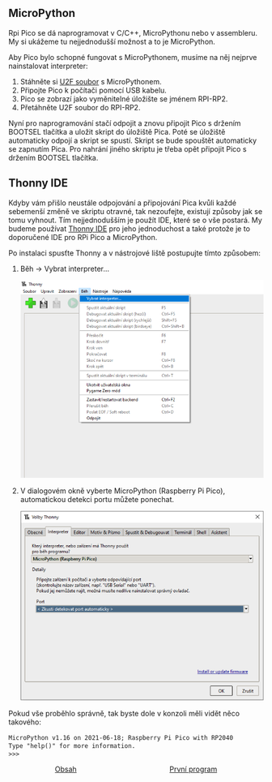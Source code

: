 ## MicroPython

Rpi Pico se dá naprogramovat v C/C++, MicroPythonu nebo v assembleru. My si ukážeme tu nejjednodušší možnost a to je MicroPython.

Aby Pico bylo schopné fungovat s MicroPythonem, musíme na něj nejprve nainstalovat interpreter:

1.	Stáhněte si [U2F soubor](https://micropython.org/download/rp2-pico/rp2-pico-latest.uf2) s MicroPythonem.
2.	Připojte Pico k počítači pomocí USB kabelu.
3.	Pico se zobrazí jako vyměnitelné úložište se jménem RPI-RP2.
4.	Přetáhněte U2F soubor do RPI-RP2.

Nyní pro naprogramování stačí odpojit a znovu připojit Pico s držením BOOTSEL tlačítka a uložit skript do úložiště Pica. Poté se úložiště automaticky odpojí a skript se spustí. Skript se bude spouštět automaticky se zapnutím Pica. Pro nahrání jiného skriptu je třeba opět připojit Pico s držením BOOTSEL tlačítka.

## Thonny IDE

Kdyby vám přišlo neustále odpojování a připojování Pica kvůli každé sebemenší změně ve skriptu otravné, tak nezoufejte, existují způsoby jak se tomu vyhnout. Tím nejjednodušším je použít IDE, které se o vše postará. My budeme používat [Thonny IDE](https://thonny.org/) pro jeho jednoduchost a také protože je to doporučené IDE pro RPi Pico a MicroPython.

Po instalaci spusťte Thonny a v nástrojové liště postupujte tímto způsobem:

1.	Běh -> Vybrat interpreter…

    ![img](images/thonny_interpreter_setting_1.png)

2.	V dialogovém okně vyberte MicroPython (Raspberry Pi Pico), automatickou detekci portu můžete ponechat.

    ![img](images/thonny_interpreter_setting_2.png)

Pokud vše proběhlo správně, tak byste dole v konzoli měli vidět něco takového:

```
MicroPython v1.16 on 2021-06-18; Raspberry Pi Pico with RP2040
Type "help()" for more information.
>>>
```

<div class="footer" style="display: flex; justify-content: space-around">
    <a href="README.md">Obsah</a>
    <a href="hello.md">První program</a>
</div>
